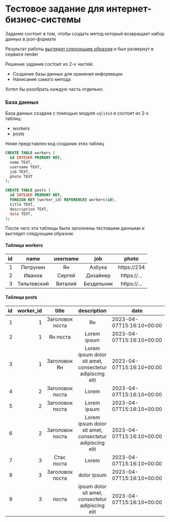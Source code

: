 # Тестовое задание для интернет-бизнес-системы


Задание состоит в том, чтобы создать метод который возвращает набор данных в json-формате

Результат работы [выглядит следующим образом](https://ibs-test-task.onrender.com/docs) и был развернут в сервисе render

Решение задания состоит из 2-х частей:

- Создание базы данных для хранения информации 
- Написание самого метода

Хотел бы разобрать каждую часть отдельно.

### База данных

База данных создана с помощью модуля `sqlite3` и состоит из 2-х таблиц: 

- workers
- posts

Ниже представлен код создания этих таблиц

```sql
CREATE TABLE workers (
  id INTEGER PRIMARY KEY,
  name TEXT,
  username TEXT,
  job TEXT,
  photo TEXT
);

CREATE TABLE posts (
  id INTEGER PRIMARY KEY,
  FOREIGN KEY (worker_id) REFERENCES workers(id),
  title TEXT,
  description TEXT,
  date TEXT,
);
```

После чего эти таблицы были заполнены тестовыми данными и выглядят следующим образом:
#### Таблица workers

id|name|username|job|photo
---: | :---: | :---: | :---: | :---:
1|Петрунин|Ян|Азбука|https://234
2|Иванов|Сергей|Дизайнер|https://...
3|Тильтевский|Виталий|Бездельник|https://...

#### Таблица posts

id | worker_id | title | description | date
---: | ---: | :---: | :---: | ---
1|1|Заголовок поста|Ян|2023-04-07T15:16:10+00:00
2|1|Ян поста|Lorem ipsum|2023-04-07T15:16:10+00:00
3|1|Заголовок Ян|Lorem ipsum dolor sit amet, consectetur adipiscing elit|2023-04-07T15:16:10+00:00
4|2|Заголовок поста|Lorem|2023-04-07T15:16:10+00:00
5|2|Заголовок поста|Lorem ipsum |2023-04-07T15:16:10+00:00
6|2|Заголовок поста|Lorem ipsum dolor sit amet, consectetur adipiscing elit|2023-04-07T15:16:10+00:00
7|3|Стас поста|Lorem|2023-04-07T15:16:10+00:00
8|3|Заголовок поста|dolor ipsum |2023-04-07T15:16:10+00:00
9|3|поста| ipsum dolor sit amet, consectetur adipiscing elit|2023-04-07T15:16:10+00:00